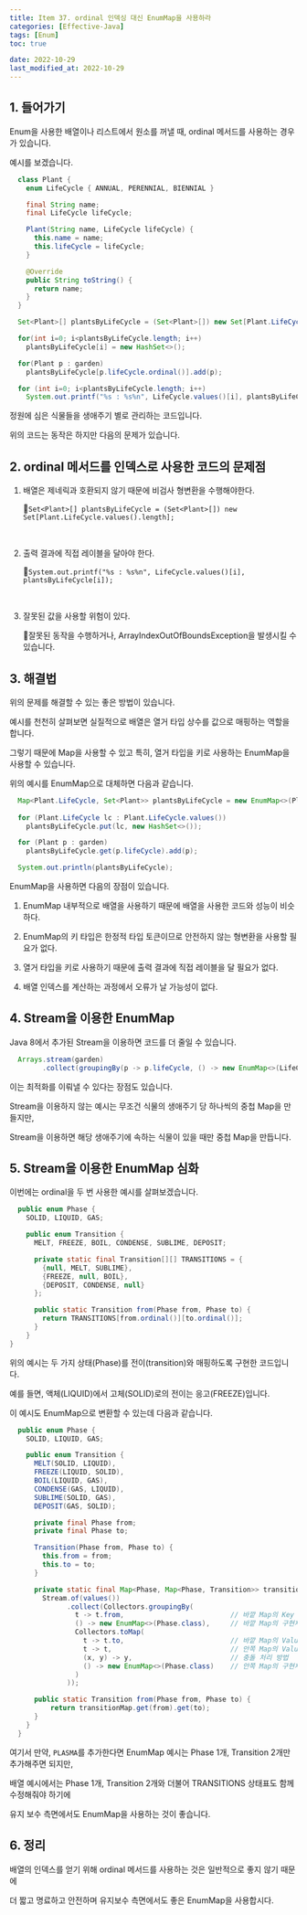 ```yaml
---
title: Item 37. ordinal 인덱싱 대신 EnumMap을 사용하라
categories: [Effective-Java]
tags: [Enum]
toc: true

date: 2022-10-29
last_modified_at: 2022-10-29
---
```


## 1. 들어가기

Enum을 사용한 배열이나 리스트에서 원소를 꺼낼 때, ordinal 메서드를 사용하는 경우가 있습니다.

예시를 보겠습니다.

```java
  class Plant {
    enum LifeCycle { ANNUAL, PERENNIAL, BIENNIAL }

    final String name;
    final LifeCycle lifeCycle;

    Plant(String name, LifeCycle lifeCycle) {
      this.name = name;
      this.lifeCycle = lifeCycle;
    }

    @Override
    public String toString() {
      return name;
    }
  }
```

```java
  Set<Plant>[] plantsByLifeCycle = (Set<Plant>[]) new Set[Plant.LifeCycle.values().length];

  for(int i=0; i<plantsByLifeCycle.length; i++)
    plantsByLifeCycle[i] = new HashSet<>();

  for(Plant p : garden)
    plantsByLifeCycle[p.lifeCycle.ordinal()].add(p);

  for (int i=0; i<plantsByLifeCycle.length; i++)
    System.out.printf("%s : %s%n", LifeCycle.values()[i], plantsByLifeCycle[i]);
```

정원에 심은 식물들을 생애주기 별로 관리하는 코드입니다.

위의 코드는 동작은 하지만 다음의 문제가 있습니다.

## 2. ordinal 메서드를 인덱스로 사용한 코드의 문제점

1. 배열은 제네릭과 호환되지 않기 때문에 비검사 형변환을 수행해야한다.

   🔹`Set<Plant>[] plantsByLifeCycle = (Set<Plant>[]) new Set[Plant.LifeCycle.values().length];`

   <br>

2. 출력 결과에 직접 레이블을 달아야 한다.

   🔹`System.out.printf("%s : %s%n", LifeCycle.values()[i], plantsByLifeCycle[i]);`

   <br>

3. 잘못된 값을 사용할 위험이 있다.

   🔹잘못된 동작을 수행하거나, ArrayIndexOutOfBoundsException을 발생시킬 수 있습니다.

## 3. 해결법

위의 문제를 해결할 수 있는 좋은 방법이 있습니다.

예시를 천천히 살펴보면 실질적으로 배열은 열거 타입 상수를 값으로 매핑하는 역할을 합니다.

그렇기 때문에 Map을 사용할 수 있고 특히, 열거 타입을 키로 사용하는 EnumMap을 사용할 수 있습니다.

위의 예시를 EnumMap으로 대체하면 다음과 같습니다.

```java
  Map<Plant.LifeCycle, Set<Plant>> plantsByLifeCycle = new EnumMap<>(Plant.LifeCycle.class);
                  
  for (Plant.LifeCycle lc : Plant.LifeCycle.values())
    plantsByLifeCycle.put(lc, new HashSet<>());

  for (Plant p : garden)
    plantsByLifeCycle.get(p.lifeCycle).add(p);

  System.out.println(plantsByLifeCycle);
```

EnumMap을 사용하면 다음의 장점이 있습니다.

1. EnumMap 내부적으로 배열을 사용하기 때문에 배열을 사용한 코드와 성능이 비슷하다.

2. EnumMap의 키 타입은 한정적 타입 토큰이므로 안전하지 않는 형변환을 사용할 필요가 없다.

3. 열거 타입을 키로 사용하기 때문에 출력 결과에 직접 레이블을 달 필요가 없다.

4. 배열 인덱스를 계산하는 과정에서 오류가 날 가능성이 없다.

## 4. Stream을 이용한 EnumMap

Java 8에서 추가된 Stream을 이용하면 코드를 더 줄일 수 있습니다.

```java
  Arrays.stream(garden)
        .collect(groupingBy(p -> p.lifeCycle, () -> new EnumMap<>(LifeCycle.class), toSet()));
```

이는 최적화를 이뤄낼 수 있다는 장점도 있습니다.

Stream을 이용하지 않는 예시는 무조건 식물의 생애주기 당 하나씩의 중첩 Map을 만들지만,

Stream을 이용하면 해당 생애주기에 속하는 식물이 있을 때만 중첩 Map을 만듭니다.

## 5. Stream을 이용한 EnumMap 심화

이번에는 ordinal을 두 번 사용한 예시를 살펴보겠습니다.

```java
  public enum Phase {
    SOLID, LIQUID, GAS;

    public enum Transition {
      MELT, FREEZE, BOIL, CONDENSE, SUBLIME, DEPOSIT;

      private static final Transition[][] TRANSITIONS = {
        {null, MELT, SUBLIME},
        {FREEZE, null, BOIL},
        {DEPOSIT, CONDENSE, null}
      };

      public static Transition from(Phase from, Phase to) {
        return TRANSITIONS[from.ordinal()][to.ordinal()];
      }
    }
}
```

위의 예시는 두 가지 상태(Phase)를 전이(transition)와 매핑하도록 구현한 코드입니다.

예를 들면, 액체(LIQUID)에서 고체(SOLID)로의 전이는 응고(FREEZE)입니다.

이 예시도 EnumMap으로 변환할 수 있는데 다음과 같습니다.

```java
  public enum Phase {
    SOLID, LIQUID, GAS;

    public enum Transition {
      MELT(SOLID, LIQUID),
      FREEZE(LIQUID, SOLID),
      BOIL(LIQUID, GAS),
      CONDENSE(GAS, LIQUID),
      SUBLIME(SOLID, GAS),
      DEPOSIT(GAS, SOLID);

      private final Phase from;
      private final Phase to;

      Transition(Phase from, Phase to) {
        this.from = from;
        this.to = to;
      }

      private static final Map<Phase, Map<Phase, Transition>> transitionMap = 
        Stream.of(values())
              .collect(Collectors.groupingBy(
                t -> t.from,                          // 바깥 Map의 Key
                () -> new EnumMap<>(Phase.class),     // 바깥 Map의 구현체
                Collectors.toMap(
                  t -> t.to,                          // 바깥 Map의 Value(Map으로), 안쪽 Map의 Key
                  t -> t,                             // 안쪽 Map의 Value
                  (x, y) -> y,                        // 충돌 처리 방법
                  () -> new EnumMap<>(Phase.class)    // 안쪽 Map의 구현체
                )
              ));

      public static Transition from(Phase from, Phase to) {
          return transitionMap.get(from).get(to);
      }
    }
  }
```

여기서 만약, `PLASMA`를 추가한다면 EnumMap 예시는 Phase 1개, Transition 2개만 추가해주면 되지만,

배열 예시에서는 Phase 1개, Transition 2개와 더불어 TRANSITIONS 상태표도 함께 수정해줘야 하기에

유지 보수 측면에서도 EnumMap을 사용하는 것이 좋습니다.

## 6. 정리

배열의 인덱스를 얻기 위해 ordinal 메서드를 사용하는 것은 일반적으로 좋지 않기 때문에

더 짧고 명료하고 안전하며 유지보수 측면에서도 좋은 EnumMap을 사용합시다.